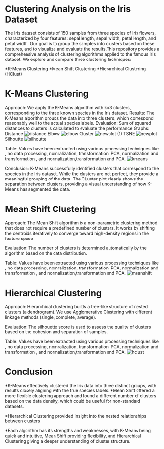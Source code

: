 # Clustering Analysis on the Iris Dataset
The Iris dataset consists of 150 samples from three species of Iris flowers, characterized by four features: sepal length, sepal width, petal length, and petal width. Our goal is to group the samples into clusters based on these features, and to visualize and evaluate the results.This repository provides a comprehensive analysis of clustering algorithms applied to the famous Iris dataset. We explore and compare three clustering techniques:

*K-Means Clustering
*Mean Shift Clustering
*Hierarchical Clustering (HClust)

# K-Means Clustering
Approach: We apply the K-Means algorithm with k=3 clusters, corresponding to the three known species in the Iris dataset.
Results: The K-Means algorithm groups the data into three clusters, which correspond reasonably well to the actual species labels.
Evaluation: Sum of squared distances to clusters is calculated to evaluate the performance
Graphs:
Distance 
![distance](https://github.com/user-attachments/assets/33095ef6-3598-43ed-93fd-de78a0b8d891)
Elbow
![elbow](https://github.com/user-attachments/assets/8fbc50ad-da55-4fcc-b3ce-e4df02c4bbc6)
Cluster
![newplot (1)](https://github.com/user-attachments/assets/d48883ce-99fe-4def-acb0-717d61dc4eba)
TSNE
![newplot](https://github.com/user-attachments/assets/ae251d3b-073b-48f9-84e0-e81d3ca28e8c)
Silhoutte
![silhoutte](https://github.com/user-attachments/assets/b1204786-311b-4890-bf20-4dff4eaf7645)

Table:
Values have been extracted using various processing techniques like , no data processing, nomralization, transformation, PCA, normalization and transformation , and normalization,transformation and PCA.
![kmeans](https://github.com/user-attachments/assets/dab06892-8de2-4896-b737-37281f7d93c1)

Conclusion:
K-Means successfully identified clusters that correspond to the species in the Iris dataset. While the clusters are not perfect, they provide a meaningful grouping of the data.
The CLuster plot clearly shows the separation between clusters, providing a visual understanding of how K-Means has segmented the data.

# Mean Shift Clustering
Approach: The Mean Shift algorithm is a non-parametric clustering method that does not require a predefined number of clusters. It works by shifting the centroids iteratively to converge toward high-density regions in the feature space

Evaluation: The number of clusters is determined automatically by the algorithm based on the data distribution.

Table:
Values have been extracted using various processing techniques like , no data processing, nomralization, transformation, PCA, normalization and transformation , and normalization,transformation and PCA.
![meanshift](https://github.com/user-attachments/assets/c49c425a-e9a3-41ad-9b0f-2a487e4fcd91)

# Hierarchical Clustering 

Approach: Hierarchical clustering builds a tree-like structure of nested clusters (a dendrogram). We use Agglomerative Clustering with different linkage methods (single, complete, average).

Evaluation: The silhouette score is used to assess the quality of clusters based on the cohesion and separation of samples.

Table:
Values have been extracted using various processing techniques like , no data processing, nomralization, transformation, PCA, normalization and transformation , and normalization,transformation and PCA.
![hclust](https://github.com/user-attachments/assets/fb19c959-6312-4307-9c74-e4a435a22d3b)

# Conclusion
*K-Means effectively clustered the Iris data into three distinct groups, with results closely aligning with the true species labels.
*Mean Shift offered a more flexible clustering approach and found a different number of clusters based on the data density, which could be useful for non-standard datasets.

*Hierarchical Clustering provided insight into the nested relationships between clusters

*Each algorithm has its strengths and weaknesses, with K-Means being quick and intuitive, Mean Shift providing flexibility, and Hierarchical Clustering giving a deeper understanding of cluster structure.
